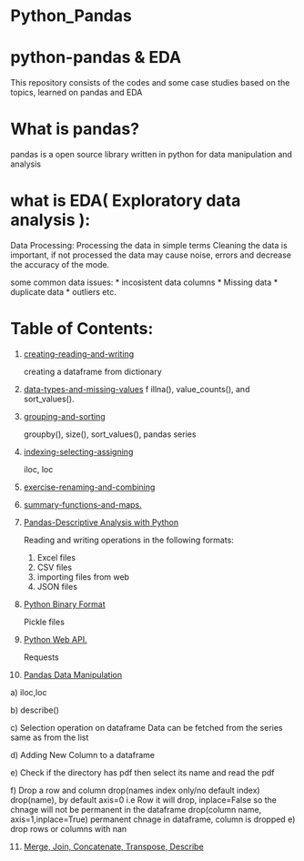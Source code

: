 # Python_Pandas
# python-pandas & EDA
This repository consists of the codes and some case studies based on the topics, learned on pandas and EDA

# What is pandas?
pandas is a open source library written in python for data manipulation and analysis

# what is EDA( Exploratory data analysis ):
Data Processing: Processing the data in simple terms Cleaning the data is important, if not processed the data may cause noise, errors and decrease the accuracy of the mode.

some common data issues: * incosistent data columns * Missing data * duplicate data * outliers etc.

# Table of Contents:
1. [creating-reading-and-writing](https://github.com/AnureetKaurTiwana/Python_Pandas/blob/main/exercise-creating-reading-and-writing.ipynb)
   
   creating a dataframe from dictionary
   
2. [data-types-and-missing-values](https://github.com/AnureetKaurTiwana/Python_Pandas/blob/main/exercise-data-types-and-missing-values%20(1).ipynb)
    f
    illna(), value_counts(), and sort_values().
3. [grouping-and-sorting](https://github.com/AnureetKaurTiwana/Python_Pandas/blob/main/exercise-grouping-and-sorting.ipynb)
   
   groupby(), size(), sort_values(), pandas series
4. [indexing-selecting-assigning](https://github.com/AnureetKaurTiwana/Python_Pandas/blob/main/exercise-indexing-selecting-assigning.ipynb)
   
   iloc, loc
5. [exercise-renaming-and-combining](https://github.com/AnureetKaurTiwana/Python_Pandas/blob/main/exercise-renaming-and-combining.ipynb)
6. [summary-functions-and-maps.](https://github.com/AnureetKaurTiwana/Python_Pandas/blob/main/exercise-summary-functions-and-maps.ipynb)
7. [Pandas-Descriptive Analysis with Python](https://github.com/AnureetKaurTiwana/Python_Pandas/blob/main/Pandas-Descriptive%20Analysis%20with%20Python.py)
   
   Reading and writing operations in the following formats:
   1. Excel files
   2. CSV files
   3. importing files from web
   4. JSON files
8. [Python Binary Format](https://github.com/AnureetKaurTiwana/Python_Pandas/blob/main/Python%20Binary%20Format.py)
   
   Pickle files
9. [Python Web API.](https://github.com/AnureetKaurTiwana/Python_Pandas/blob/main/Python%20Web%20API.py)
   
   Requests
10. [Pandas Data Manipulation](https://github.com/AnureetKaurTiwana/Python_Pandas/blob/main/Pandas%20Data%20Manipulation.py)
   
   a) iloc,loc
   
   b) describe()
   
   c) Selection operation on dataframe
       Data can be fetched from the series same as from the list
   
   d) Adding New Column to a dataframe
   
   e) Check if the directory has pdf then select its name and read the pdf
   
   f) Drop a row and column
       drop(names index only/no default index)
       drop(name), by default axis=0 i.e Row it will drop, inplace=False so the chnage will not be permanent in the dataframe
       drop(column name, axis=1,inplace=True) permanent chnage in dataframe, column is dropped
    e) drop rows or columns with nan
   
11. [Merge, Join, Concatenate, Transpose, Describe](https://github.com/AnureetKaurTiwana/Python_Pandas/blob/main/Pandas%20GroupBY.py)


